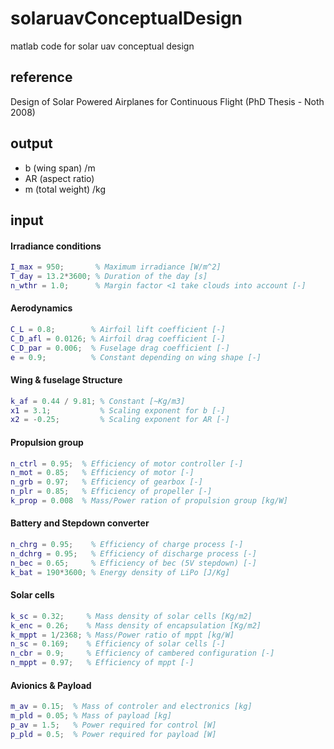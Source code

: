 # solaruavConceptualDesign

matlab code for solar uav conceptual design
## reference
Design of Solar Powered Airplanes for Continuous Flight (PhD Thesis - Noth 2008)
## output
- b (wing span) /m
- AR (aspect ratio)
- m (total weight) /kg
## input
#### Irradiance conditions 
```Matlab
I_max = 950;       % Maximum irradiance [W/m^2]
T_day = 13.2*3600; % Duration of the day [s]
n_wthr = 1.0;      % Margin factor <1 take clouds into account [-]
```
####  Aerodynamics 
```Matlab
C_L = 0.8;        % Airfoil lift coefficient [-]
C_D_afl = 0.0126; % Airfoil drag coefficient [-]
C_D_par = 0.006;  % Fuselage drag coefficient [-]
e = 0.9;          % Constant depending on wing shape [-]
```
#### Wing & fuselage Structure 
```Matlab
k_af = 0.44 / 9.81; % Constant [~Kg/m3]
x1 = 3.1;           % Scaling exponent for b [-]
x2 = -0.25;         % Scaling exponent for AR [-]
```
#### Propulsion group 
```Matlab
n_ctrl = 0.95;  % Efficiency of motor controller [-]
n_mot = 0.85;   % Efficiency of motor [-]
n_grb = 0.97;   % Efficiency of gearbox [-]
n_plr = 0.85;   % Efficiency of propeller [-]
k_prop = 0.008  % Mass/Power ration of propulsion group [kg/W]

```
#### Battery and Stepdown converter 
```Matlab
n_chrg = 0.95;    % Efficiency of charge process [-]
n_dchrg = 0.95;   % Efficiency of discharge process [-]
n_bec = 0.65;     % Efficiency of bec (5V stepdown) [-]
k_bat = 190*3600; % Energy density of LiPo [J/Kg]
```
#### Solar cells 
```Matlab
k_sc = 0.32;     % Mass density of solar cells [Kg/m2]
k_enc = 0.26;    % Mass density of encapsulation [Kg/m2]
k_mppt = 1/2368; % Mass/Power ratio of mppt [kg/W]
n_sc = 0.169;    % Efficiency of solar cells [-]
n_cbr = 0.9;     % Efficiency of cambered configuration [-]
n_mppt = 0.97;   % Efficiency of mppt [-]
```
#### Avionics & Payload 
```Matlab
m_av = 0.15;  % Mass of controler and electronics [kg]
m_pld = 0.05; % Mass of payload [kg]
p_av = 1.5;   % Power required for control [W]
p_pld = 0.5;  % Power required for payload [W]
```

